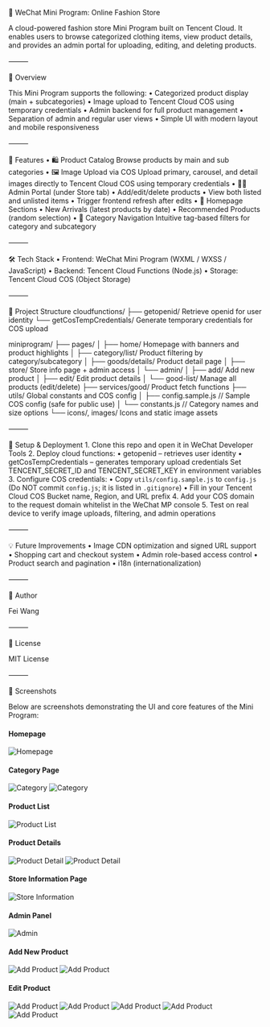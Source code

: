 👗 WeChat Mini Program: Online Fashion Store

A cloud-powered fashion store Mini Program built on Tencent Cloud. It enables users to browse categorized clothing items, view product details, and provides an admin portal for uploading, editing, and deleting products.

⸻

🧾 Overview

This Mini Program supports the following:
	•	Categorized product display (main + subcategories)
	•	Image upload to Tencent Cloud COS using temporary credentials
	•	Admin backend for full product management
	•	Separation of admin and regular user views
	•	Simple UI with modern layout and mobile responsiveness

⸻

🎯 Features
	•	🛍 Product Catalog
Browse products by main and sub categories
	•	🖼 Image Upload via COS
Upload primary, carousel, and detail images directly to Tencent Cloud COS using temporary credentials
	•	🧑‍💼 Admin Portal (under Store tab)
	•	Add/edit/delete products
	•	View both listed and unlisted items
	•	Trigger frontend refresh after edits
	•	📰 Homepage Sections
	•	New Arrivals (latest products by date)
	•	Recommended Products (random selection)
	•	🧭 Category Navigation
Intuitive tag-based filters for category and subcategory

⸻

🛠 Tech Stack
	•	Frontend: WeChat Mini Program (WXML / WXSS / JavaScript)
	•	Backend: Tencent Cloud Functions (Node.js)
	•	Storage: Tencent Cloud COS (Object Storage)

⸻

📁 Project Structure
cloudfunctions/
├── getopenid/                Retrieve openid for user identity
└── getCosTempCredentials/    Generate temporary credentials for COS upload

miniprogram/
├── pages/
│   ├── home/                 Homepage with banners and product highlights
│   ├── category/list/        Product filtering by category/subcategory
│   ├── goods/details/        Product detail page
│   ├── store/                Store info page + admin access
│   └── admin/
│       ├── add/              Add new product
│       ├── edit/             Edit product details
│       └── good-list/        Manage all products (edit/delete)
├── services/good/            Product fetch functions
├── utils/                    Global constants and COS config
│       ├── config.sample.js       // Sample COS config (safe for public use)
│       └── constants.js           // Category names and size options
└── icons/, images/           Icons and static image assets


⸻

🚀 Setup & Deployment
	1.	Clone this repo and open it in WeChat Developer Tools
	2.	Deploy cloud functions:
	•	getopenid – retrieves user identity
	•	getCosTempCredentials – generates temporary upload credentials
Set TENCENT_SECRET_ID and TENCENT_SECRET_KEY in environment variables
	3. Configure COS credentials:
  • Copy `utils/config.sample.js` to `config.js` (Do NOT commit `config.js`; it is listed in `.gitignore`)
  • Fill in your Tencent Cloud COS Bucket name, Region, and URL prefix
	4.	Add your COS domain to the request domain whitelist in the WeChat MP console
	5.	Test on real device to verify image uploads, filtering, and admin operations

⸻

💡 Future Improvements
	•	Image CDN optimization and signed URL support
	•	Shopping cart and checkout system
	•	Admin role-based access control
	•	Product search and pagination
	•	i18n (internationalization)

⸻

👤 Author

Fei Wang

⸻

📄 License

MIT License

⸻

📸 Screenshots

Below are screenshots demonstrating the UI and core features of the Mini Program:

#### Homepage
![Homepage](screenshots/home.PNG)

#### Category Page
![Category](screenshots/category1.PNG)
![Category](screenshots/category2.PNG)

#### Product List
![Product List](screenshots/product-list.PNG)

#### Product Details
![Product Detail](screenshots/details1.PNG)
![Product Detail](screenshots/details2.PNG)

#### Store Information Page
![Store Information](screenshots/store.PNG)

#### Admin Panel
![Admin](screenshots/admin.PNG)

#### Add New Product
![Add Product](screenshots/add1.PNG)
![Add Product](screenshots/add2.PNG)

#### Edit Product
![Add Product](screenshots/edit-list.PNG)
![Add Product](screenshots/edit1.PNG)
![Add Product](screenshots/edit2.PNG)
![Add Product](screenshots/edit3.PNG)
![Add Product](screenshots/edit4.PNG)
